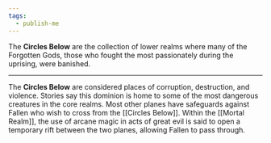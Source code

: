 ```yaml
---
tags:
  - publish-me
---
```


The **Circles Below** are the collection of lower realms where many of the Forgotten Gods, those who fought the most passionately during the uprising, were banished.

----

The **Circles Below** are considered places of corruption, destruction, and violence. Stories say this dominion is home to some of the most dangerous creatures in the core realms. Most other planes have safeguards against Fallen who wish to cross from the [[Circles Below]]. Within the [[Mortal Realm]], the use of arcane magic in acts of great evil is said to open a temporary rift between the two planes, allowing Fallen to pass through.

